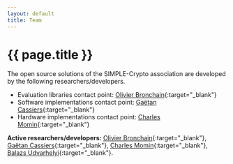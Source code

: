 ```yaml
---
layout: default
title: Team
---
```

# {{ page.title }}

The open source solutions of the SIMPLE-Crypto association are developed by the following researchers/developers.

* Evaluation libraries contact point: [Olivier Bronchain](https://dblp.org/pid/227/9029.html){:target="_blank"}
* Software implementations contact point: [Gaëtan Cassiers](https://dblp.org/pid/220/2633.html){:target="_blank"}
* Hardware implementations contact point: [Charles Momin](https://dblp.org/pid/258/9153.html){:target="_blank"}


**Active researchers/developers:**
[Olivier Bronchain](https://dblp.org/pid/227/9029.html){:target="_blank"}, [Gaëtan Cassiers](https://dblp.org/pid/220/2633.html){:target="_blank"}, 
[Charles Momin](https://dblp.org/pid/258/9153.html){:target="_blank"}, [Balazs Udvarhelyi](https://dblp.uni-trier.de/pid/271/5385.html){:target="_blank"}.

<!--**Former researchers/developers:**-->
